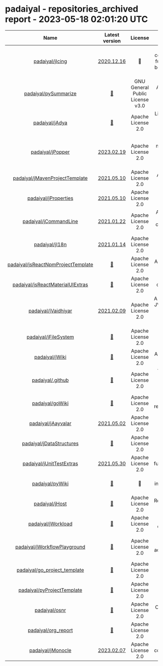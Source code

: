 
padaiyal - repositories_archived report - 2023-05-18 02:01:20 UTC
=================================================================
  

|Name|Latest version|License|Description|Language|Exposure|Supported?|Last Updated|Open Issues|
| :---: | :---: | :---: | :---: | :---: | :---: | :---: | :---: | :---: |
|[padaiyal/jIcing](https://github.com/padaiyal/jIcing)|[2020.12.16](https://github.com/padaiyal/jIcing/releases/tag/2020.12.16)|🤷‍|This repository consists of additional functionality that will be useful to any Java programmer,|Java|🌏|❌|2023-01-28T04:39:48Z|[24](https://github.com/padaiyal/jIcing/issues)|
|[padaiyal/pySummarize](https://github.com/padaiyal/pySummarize)|[🤷‍](None)|GNU General Public License v3.0|A commandline tool to summarize file data|Python|🌏|❌|2023-01-27T23:55:46Z|[2](https://github.com/padaiyal/pySummarize/issues)|
|[padaiyal/jAdya](https://github.com/padaiyal/jAdya)|[🤷‍](None)|Apache License 2.0|Library to deploy and manage docker images/containers via Java.|Java|🌏|❌|2023-01-28T00:31:10Z|[19](https://github.com/padaiyal/jAdya/issues)|
|[padaiyal/jPopper](https://github.com/padaiyal/jPopper)|[2023.02.19](https://github.com/padaiyal/jPopper/releases/tag/2023.02.19)|Apache License 2.0|A parent for Java maven projects with best practices and commonly used checks enforced. |Java|🌏|✅|2023-01-18T22:45:22Z|[5](https://github.com/padaiyal/jPopper/issues)|
|[padaiyal/jMavenProjectTemplate](https://github.com/padaiyal/jMavenProjectTemplate)|[2021.05.10](https://github.com/padaiyal/jMavenProjectTemplate/releases/tag/2021.05.10)|Apache License 2.0|A template for Java maven projects.|Java|🌏|✅|2022-01-01T03:03:46Z|[3](https://github.com/padaiyal/jMavenProjectTemplate/issues)|
|[padaiyal/jProperties](https://github.com/padaiyal/jProperties)|[2021.05.10](https://github.com/padaiyal/jProperties/releases/tag/2021.05.10)|Apache License 2.0|Load values from pre-specified property files.|Java|🌏|❌|2023-01-13T02:39:53Z|[1](https://github.com/padaiyal/jProperties/issues)|
|[padaiyal/jCommandLine](https://github.com/padaiyal/jCommandLine)|[2021.01.22](https://github.com/padaiyal/jCommandLine/releases/tag/2021.01.22)|Apache License 2.0|A library that can be used to execute commands in a shell or terminal.|Java|🌏|❌|2023-01-13T02:39:20Z|[0](https://github.com/padaiyal/jCommandLine/issues)|
|[padaiyal/jI18n](https://github.com/padaiyal/jI18n)|[2021.01.14](https://github.com/padaiyal/jI18n/releases/tag/2021.01.14)|Apache License 2.0|A library used for internationalizing strings|Java|🌏|❌|2023-01-13T02:40:37Z|[1](https://github.com/padaiyal/jI18n/issues)|
|[padaiyal/jsReactNpmProjectTemplate](https://github.com/padaiyal/jsReactNpmProjectTemplate)|[🤷‍](None)|Apache License 2.0|A template repository for react projects.|JavaScript|🌏|✅|2022-01-20T01:52:23Z|[18](https://github.com/padaiyal/jsReactNpmProjectTemplate/issues)|
|[padaiyal/jsReactMaterialUIExtras](https://github.com/padaiyal/jsReactMaterialUIExtras)|[🤷‍](None)|Apache License 2.0|Additional components for the React material UI.|JavaScript|🌏|✅|2023-01-17T17:31:50Z|[23](https://github.com/padaiyal/jsReactMaterialUIExtras/issues)|
|[padaiyal/jVaidhiyar](https://github.com/padaiyal/jVaidhiyar)|[2021.02.09](https://github.com/padaiyal/jVaidhiyar/releases/tag/2021.02.09)|Apache License 2.0|A library for retrieving JVM related resource usage and configuration information. |Java|🌏|❌|2023-01-13T02:41:12Z|[9](https://github.com/padaiyal/jVaidhiyar/issues)|
|[padaiyal/jFileSystem](https://github.com/padaiyal/jFileSystem)|[🤷‍](None)|Apache License 2.0|Library used for handling files|Java|🌏|❌|2023-01-13T02:40:24Z|[3](https://github.com/padaiyal/jFileSystem/issues)|
|[padaiyal/jWiki](https://github.com/padaiyal/jWiki)|[🤷‍](None)|Apache License 2.0|A wiki for java related information.|Java|🌏|✅|2021-10-22T13:34:08Z|[16](https://github.com/padaiyal/jWiki/issues)|
|[padaiyal/.github](https://github.com/padaiyal/.github)|[🤷‍](None)|Apache License 2.0|The default .github folder for all repositories in this organization.|None|🌏|✅|2023-02-09T16:14:42Z|[3](https://github.com/padaiyal/.github/issues)|
|[padaiyal/goWiki](https://github.com/padaiyal/goWiki)|[🤷‍](None)|Apache License 2.0|A knowledge repository for Golang.|Go|🌏|✅|2022-03-27T23:55:18Z|[0](https://github.com/padaiyal/goWiki/issues)|
|[padaiyal/jAayvalar](https://github.com/padaiyal/jAayvalar)|[2021.05.02](https://github.com/padaiyal/jAayvalar/releases/tag/2021.05.02)|Apache License 2.0|A java library for analyzing data.|Java|🌏|❌|2023-01-27T23:55:48Z|[16](https://github.com/padaiyal/jAayvalar/issues)|
|[padaiyal/jDataStructures](https://github.com/padaiyal/jDataStructures)|[🤷‍](None)|Apache License 2.0|None|Java|🌏|❌|2023-01-27T23:55:48Z|[9](https://github.com/padaiyal/jDataStructures/issues)|
|[padaiyal/jUnitTestExtras](https://github.com/padaiyal/jUnitTestExtras)|[2021.05.30](https://github.com/padaiyal/jUnitTestExtras/releases/tag/2021.05.30)|Apache License 2.0|Helper functions/annotations for JUnit tests|Java|🌏|❌|2023-01-13T02:37:49Z|[1](https://github.com/padaiyal/jUnitTestExtras/issues)|
|[padaiyal/pyWiki](https://github.com/padaiyal/pyWiki)|[🤷‍](None)|🤷‍|A collection of information related to python. |Python|🌏|✅|2022-06-02T00:51:11Z|[0](https://github.com/padaiyal/pyWiki/issues)|
|[padaiyal/jHost](https://github.com/padaiyal/jHost)|[🤷‍](None)|Apache License 2.0|Retrieves host related info.|Java|🌏|❌|2023-01-13T02:40:10Z|[16](https://github.com/padaiyal/jHost/issues)|
|[padaiyal/jWorkload](https://github.com/padaiyal/jWorkload)|[🤷‍](None)|Apache License 2.0|Generate memory, CPU and disk load.|Java|🌏|❌|2023-01-13T02:38:16Z|[4](https://github.com/padaiyal/jWorkload/issues)|
|[padaiyal/jWorkflowPlayground](https://github.com/padaiyal/jWorkflowPlayground)|[🤷‍](None)|Apache License 2.0|A repository for testing workflow actions used by other Java repos|Java|🌏|✅|2021-12-31T07:08:27Z|[0](https://github.com/padaiyal/jWorkflowPlayground/issues)|
|[padaiyal/go_project_template](https://github.com/padaiyal/go_project_template)|[🤷‍](None)|Apache License 2.0|None|Go|🌏|✅|2022-01-04T23:25:03Z|[0](https://github.com/padaiyal/go_project_template/issues)|
|[padaiyal/pyProjectTemplate](https://github.com/padaiyal/pyProjectTemplate)|[🤷‍](None)|Apache License 2.0|None|Python|🌏|✅|2022-01-14T00:59:36Z|[0](https://github.com/padaiyal/pyProjectTemplate/issues)|
|[padaiyal/osnr](https://github.com/padaiyal/osnr)|[🤷‍](None)|Apache License 2.0|One shot notification relay|Python|🌏|✅|2022-06-03T01:50:28Z|[7](https://github.com/padaiyal/osnr/issues)|
|[padaiyal/org_report](https://github.com/padaiyal/org_report)|[🤷‍](None)|Apache License 2.0|None|Python|🌏|✅|2022-11-05T02:55:50Z|[2](https://github.com/padaiyal/org_report/issues)|
|[padaiyal/jMonocle](https://github.com/padaiyal/jMonocle)|[2023.02.07](https://github.com/padaiyal/jMonocle/releases/tag/2023.02.07)|Apache License 2.0|A mono repo containing all the java libraries.|Java|🌏|✅|2023-03-01T01:18:05Z|[4](https://github.com/padaiyal/jMonocle/issues)|
